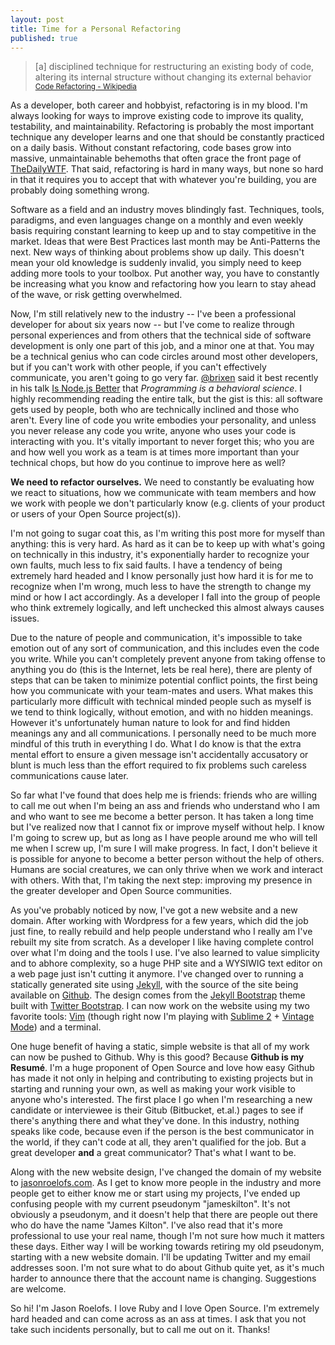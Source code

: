 ```yaml
---
layout: post
title: Time for a Personal Refactoring
published: true
---
```


> [a] disciplined technique for restructuring an existing body of code, altering its internal structure without changing its external behavior
> <small>[Code Refactoring - Wikipedia](http://en.wikipedia.org/wiki/Code_refactoring)</small>

As a developer, both career and hobbyist, refactoring is in my blood. I'm always looking for ways to improve existing code to improve its quality, testability, and maintainability. Refactoring is probably the most important technique any developer learns and one that should be constantly practiced on a daily basis. Without constant refactoring, code bases grow into massive, unmaintainable behemoths that often grace the front page of [TheDailyWTF](http://www.thedailywtf.com). That said, refactoring is hard in many ways, but none so hard in that it requires you to accept that with whatever you're building, you are probably doing something wrong.

Software as a field and an industry moves blindingly fast. Techniques, tools, paradigms, and even languages change on a monthly and even  weekly basis requiring constant learning to keep up and to stay competitive in the market. Ideas that were Best Practices last month may be Anti-Patterns the next. New ways of thinking about problems show up daily. This doesn't mean your old knowledge is suddenly invalid, you simply need to keep adding more tools to your toolbox. Put another way, you have to constantly be increasing what you know and refactoring how you learn to stay ahead of the wave, or risk getting overwhelmed.

Now, I'm still relatively new to the industry -- I've been a professional developer for about six years now -- but I've come to realize through personal experiences and from others that the technical side of software development is only one part of this job, and a minor one at that. You may be a technical genius who can code circles around most other developers, but if you can't work with other people, if you can't effectively communicate, you aren't going to go very far. [@brixen](http://twitter.com/brixen) said it best recently in his talk [Is Node.js Better](http://brixen.io/2012/4/9/is_node_js_better) that *Programming is a behavioral science*. I highly recommending reading the entire talk, but the gist is this: all software gets used by people, both who are technically inclined and those who aren't. Every line of code you write embodies your personality, and unless you never release any code you write, anyone who uses your code is interacting with you. It's vitally important to never forget this; who you are and how well you work as a team is at times more important than your technical chops, but how do you continue to improve here as well?

**We need to refactor ourselves.** We need to constantly be evaluating how we react to situations, how we communicate with team members and how we work with people we don't particularly know (e.g. clients of your product or users of your Open Source project(s)).

I'm not going to sugar coat this, as I'm writing this post more for myself than anything: this is very hard. As hard as it can be to keep up with what's going on technically in this industry, it's exponentially harder to recognize your own faults, much less to fix said faults. I have a tendency of being extremely hard headed and I know personally just how hard it is for me to recognize when I'm wrong, much less to have the strength to change my mind or how I act accordingly. As a developer I fall into the group of people who think extremely logically, and left unchecked this almost always causes issues.

Due to the nature of people and communication, it's impossible to take emotion out of any sort of communication, and this includes even the code you write. While you can't completely prevent anyone from taking offense to anything you do (this is the Internet, lets be real here), there are plenty of steps that can be taken to minimize potential conflict points, the first being how you communicate with your team-mates and users. What makes this particularly more difficult with technical minded people such as myself is we tend to think logically, without emotion, and with no hidden meanings. However it's unfortunately human nature to look for and find hidden meanings any and all communications. I personally need to be much more mindful of this truth in everything I do. What I do know is that the extra mental effort to ensure a given message isn't accidentally accusatory or blunt is much less than the effort required to fix problems such careless communications cause later.

So far what I've found that does help me is friends: friends who are willing to call me out when I'm being an ass and friends who understand who I am and who want to see me become a better person. It has taken a long time but I've realized now that I cannot fix or improve myself without help. I know I'm going to screw up, but as long as I have people around me who will tell me when I screw up, I'm sure I will make progress. In fact, I don't believe it is possible for anyone to become a better person without the help of others. Humans are social creatures, we can only thrive when we work and interact with others. With that, I'm taking the next step: improving my presence in the greater developer and Open Source communities.

As you've probably noticed by now, I've got a new website and a new domain. After working with Wordpress for a few years, which did the job just fine, to really rebuild and help people understand who I really am I've rebuilt my site from scratch. As a developer I like having complete control over what I'm doing and the tools I use. I've also learned to value simplicity and to abhore complexity, so a huge PHP site and a WYSIWIG text editor on a web page just isn't cutting it anymore. I've changed over to running a statically generated site using [Jekyll](https://github.com/mojombo/jekyll), with the source of the site being available on [Github](https://github.com/jameskilton/website). The design comes from the [Jekyll Bootstrap](http://jekyllbootstrap.com/) theme built with [Twitter Bootstrap](http://twitter.github.com/bootstrap/). I can now work on the website using my two favorite tools: [Vim](http://vim.org) (though right now I'm playing with [Sublime 2](http://www.sublimetext.com/) + [Vintage Mode](http://www.sublimetext.com/docs/2/vintage.html)) and a terminal.

One huge benefit of having a static, simple website is that all of my work can now be pushed to Github. Why is this good? Because **Github is my Resumé**. I'm a huge proponent of Open Source and love how easy Github has made it not only in helping and contributing to existing projects but in starting and running your own, as well as making your work visible to anyone who's interested. The first place I go when I'm researching a new candidate or interviewee is their Gitub (Bitbucket, et.al.) pages to see if there's anything there and what they've done. In this industry, nothing speaks like code, because even if the person is the best communicator in the world, if they can't code at all, they aren't qualified for the job. But a great developer **and** a great communicator? That's what I want to be.

Along with the new website design, I've changed the domain of my website to [jasonroelofs.com](http://www.jasonroelofs.com). As I get to know more people in the industry and more people get to either know me or start using my projects, I've ended up confusing people with my current pseudonym "jameskilton". It's not obviously a pseudonym, and it doesn't help that there are people out there who do have the name "James Kilton". I've also read that it's more professional to use your real name, though I'm not sure how much it matters these days. Either way I will be working towards retiring my old pseudonym, starting with a new website domain. I'll be updating Twitter and my email addresses soon. I'm not sure what to do about Github quite yet, as it's much harder to announce there that the account name is changing. Suggestions are welcome.

So hi! I'm Jason Roelofs. I love Ruby and I love Open Source. I'm extremely hard headed and can come across as an ass at times. I ask that you not take such incidents personally, but to call me out on it. Thanks!